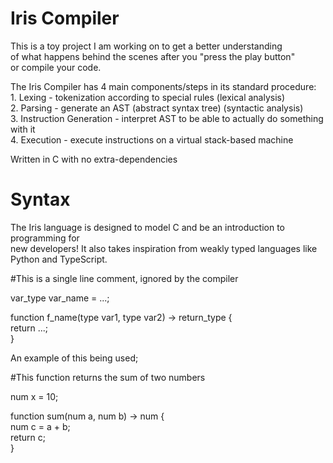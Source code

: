 # Iris Compiler

This is a toy project I am working on to get a better understanding   
of what happens behind the scenes after you "press the play button"   
or compile your code.  

The Iris Compiler has 4 main components/steps in its standard procedure:   
    1. Lexing - tokenization according to special rules (lexical analysis)  
    2. Parsing - generate an AST (abstract syntax tree) (syntactic analysis)  
    3. Instruction Generation - interpret AST to be
       able to actually do something with it  
    4. Execution - execute instructions on a virtual stack-based machine  

Written in C with no extra-dependencies  

# Syntax  

The Iris language is designed to model C and be an introduction to programming for  
new developers! It also takes inspiration from weakly typed languages like Python and TypeScript.

#This is a single line comment, ignored by the compiler  

var_type var_name = ...;  

function f_name(type var1, type var2) -> return_type {  
    return ...;  
}  

An example of this being used;

#This function returns the sum of two numbers

num x = 10;
  
function sum(num a, num b) -> num {  
    num c = a + b;  
    return c;  
}  



